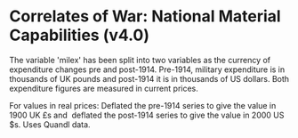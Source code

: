 # Correlates of War: National Material Capabilities (v4.0)

The variable 'milex' has been split into two variables as the currency of expenditure changes pre and post-1914. Pre-1914, military expenditure is in thousands of UK pounds and post-1914 it is in thousands of US dollars. Both expenditure figures are measured in current prices.

For values in real prices: Deflated the pre-1914 series to give the value in 1900 UK £s and  deflated the post-1914 series to give the value in 2000 US $s. Uses Quandl data.